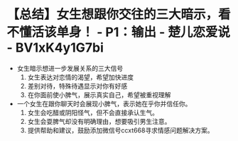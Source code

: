 # 【总结】女生想跟你交往的三大暗示，看不懂活该单身！ - P1：输出 - 楚儿恋爱说 - BV1xK4y1G7bi

-   女生暗示想进一步发展关系的三大信号
    1.  女生表达对恋情的渴望，希望加快进度
    2.  差别对待，特殊待遇显示对你有好感
    3.  在你面前使小脾气，展示真实自己，希望被重视理解
-   一个女生在跟你聊天时会展现小脾气，表示她在乎你并信任你。
    1.  女生会吃醋或阴阳怪气，但不会直接承认生气。
    2.  女生会耍脾气却没有明确理由，想要吸引男生注意。
    3.  提供帮助和建议，鼓励添加微信号ccxt668寻求情感问题解决方案。